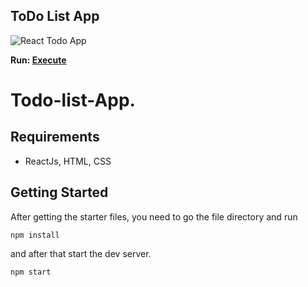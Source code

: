## ToDo List App
![React Todo App](./banner.png1)

**Run: [Execute](https://wc-react-todo-app.netlify.app/)**

# Todo-list-App.

## Requirements
- ReactJs, HTML, CSS

## Getting Started
After getting the starter files, you need to go the file directory and run

```shell
npm install
```

and after that start the dev server.

```shell
npm start
```
